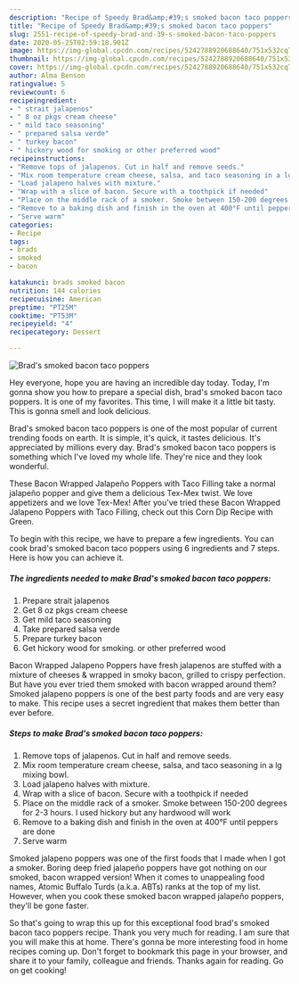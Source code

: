 ```yaml
---
description: "Recipe of Speedy Brad&amp;#39;s smoked bacon taco poppers"
title: "Recipe of Speedy Brad&amp;#39;s smoked bacon taco poppers"
slug: 2551-recipe-of-speedy-brad-and-39-s-smoked-bacon-taco-poppers
date: 2020-05-25T02:59:18.901Z
image: https://img-global.cpcdn.com/recipes/5242788920688640/751x532cq70/brads-smoked-bacon-taco-poppers-recipe-main-photo.jpg
thumbnail: https://img-global.cpcdn.com/recipes/5242788920688640/751x532cq70/brads-smoked-bacon-taco-poppers-recipe-main-photo.jpg
cover: https://img-global.cpcdn.com/recipes/5242788920688640/751x532cq70/brads-smoked-bacon-taco-poppers-recipe-main-photo.jpg
author: Alma Benson
ratingvalue: 5
reviewcount: 6
recipeingredient:
- " strait jalapenos"
- " 8 oz pkgs cream cheese"
- " mild taco seasoning"
- " prepared salsa verde"
- " turkey bacon"
- " hickory wood for smoking or other preferred wood"
recipeinstructions:
- "Remove tops of jalapenos. Cut in half and remove seeds."
- "Mix room temperature cream cheese, salsa, and taco seasoning in a lg mixing bowl."
- "Load jalapeno halves with mixture."
- "Wrap with a slice of bacon. Secure with a toothpick if needed"
- "Place on the middle rack of a smoker. Smoke between 150-200 degrees for 2-3 hours. I used hickory but any hardwood will work"
- "Remove to a baking dish and finish in the oven at 400°F until peppers are done"
- "Serve warm"
categories:
- Recipe
tags:
- brads
- smoked
- bacon

katakunci: brads smoked bacon 
nutrition: 144 calories
recipecuisine: American
preptime: "PT25M"
cooktime: "PT53M"
recipeyield: "4"
recipecategory: Dessert

---
```



![Brad&#39;s smoked bacon taco poppers](https://img-global.cpcdn.com/recipes/5242788920688640/751x532cq70/brads-smoked-bacon-taco-poppers-recipe-main-photo.jpg)

Hey everyone, hope you are having an incredible day today. Today, I'm gonna show you how to prepare a special dish, brad&#39;s smoked bacon taco poppers. It is one of my favorites. This time, I will make it a little bit tasty. This is gonna smell and look delicious.

Brad&#39;s smoked bacon taco poppers is one of the most popular of current trending foods on earth. It is simple, it's quick, it tastes delicious. It's appreciated by millions every day. Brad&#39;s smoked bacon taco poppers is something which I've loved my whole life. They're nice and they look wonderful.

These Bacon Wrapped Jalapeño Poppers with Taco Filling take a normal jalapeño popper and give them a delicious Tex-Mex twist. We love appetizers and we love Tex-Mex! After you&#39;ve tried these Bacon Wrapped Jalapeno Poppers with Taco Filling, check out this Corn Dip Recipe with Green.


To begin with this recipe, we have to prepare a few ingredients. You can cook brad&#39;s smoked bacon taco poppers using 6 ingredients and 7 steps. Here is how you can achieve it.

<!--inarticleads1-->

##### The ingredients needed to make Brad&#39;s smoked bacon taco poppers:

1. Prepare  strait jalapenos
1. Get  8 oz pkgs cream cheese
1. Get  mild taco seasoning
1. Take  prepared salsa verde
1. Prepare  turkey bacon
1. Get  hickory wood for smoking. or other preferred wood


Bacon Wrapped Jalapeno Poppers have fresh jalapenos are stuffed with a mixture of cheeses &amp; wrapped in smoky bacon, grilled to crispy perfection. But have you ever tried them smoked with bacon wrapped around them? Smoked jalapeno poppers is one of the best party foods and are very easy to make. This recipe uses a secret ingredient that makes them better than ever before. 

<!--inarticleads2-->

##### Steps to make Brad&#39;s smoked bacon taco poppers:

1. Remove tops of jalapenos. Cut in half and remove seeds.
1. Mix room temperature cream cheese, salsa, and taco seasoning in a lg mixing bowl.
1. Load jalapeno halves with mixture.
1. Wrap with a slice of bacon. Secure with a toothpick if needed
1. Place on the middle rack of a smoker. Smoke between 150-200 degrees for 2-3 hours. I used hickory but any hardwood will work
1. Remove to a baking dish and finish in the oven at 400°F until peppers are done
1. Serve warm


Smoked jalapeno poppers was one of the first foods that I made when I got a smoker. Boring deep fried jalapeño poppers have got nothing on our smoked, bacon wrapped version! When it comes to unappealing food names, Atomic Buffalo Turds (a.k.a. ABTs) ranks at the top of my list. However, when you cook these smoked bacon wrapped jalapeño poppers, they&#39;ll be gone faster. 

So that's going to wrap this up for this exceptional food brad&#39;s smoked bacon taco poppers recipe. Thank you very much for reading. I am sure that you will make this at home. There's gonna be more interesting food in home recipes coming up. Don't forget to bookmark this page in your browser, and share it to your family, colleague and friends. Thanks again for reading. Go on get cooking!
